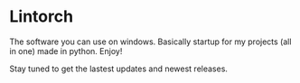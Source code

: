 # Lintorch
The software you can use on windows. Basically startup for my projects (all in one) made in python. Enjoy!

Stay tuned to get the lastest updates and newest releases.


